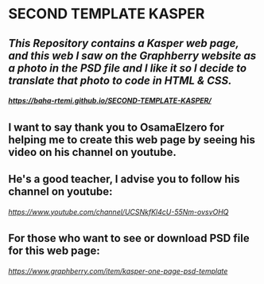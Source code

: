 # SECOND TEMPLATE KASPER
## ***This Repository contains a Kasper web page, and this web I saw on the Graphberry website as a photo in the PSD file and I like it so I decide to translate that photo to code in HTML &amp; CSS.*** ##
###### ***https://baha-rtemi.github.io/SECOND-TEMPLATE-KASPER/*** ######



##  I want to say thank you to OsamaElzero for helping me to create this web page by seeing his video on his channel on youtube.  ##
## He's a good teacher, I advise you to follow his channel on youtube:  ##
######   https://www.youtube.com/channel/UCSNkfKl4cU-55Nm-ovsvOHQ   ######


##  For those who want to see or download PSD file for this web page: ##
######  https://www.graphberry.com/item/kasper-one-page-psd-template  ######


